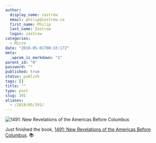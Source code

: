 ```yaml
---
author:
  display_name: zastrow
  email: philip@zastrow.co
  first_name: Philip
  last_name: Zastrow
  login: zastrow
categories:
  - Micro
date: "2018-05-01T00:33:17Z"
meta:
  _wpcom_is_markdown: "1"
parent_id: "0"
password: ""
published: true
status: publish
tags: []
title: ""
type: post
slug: 391
aliases:
  - /2018/05/391/
---
```

<p><img src="https://i.gr-assets.com/images/S/compressed.photo.goodreads.com/books/1489096356l/32948902.jpg" alt="1491: New Revelations of the Americas Before Columbus" /></p>

<p>Just finished the book, <a href="https://www.goodreads.com/review/show/2098597326?utm_medium=api&amp;utm_source=rss">1491: New Revelations of the Americas Before Columbus</a>. 📚</p>
